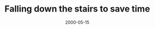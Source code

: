 ---
layout: base.njk
title : 'Falling down the stairs to save time' 
view_title : 'Falling down the stairs to save time' 
year : '2000' 
date : '2000-05-15' 
img_file : '/drawing/falling.png' 
html_file : 'fallingdown' 
next_html : 'butwillyou.html' 
year_order : '303' 
permalink : "title/{{html_file}}.html"
---